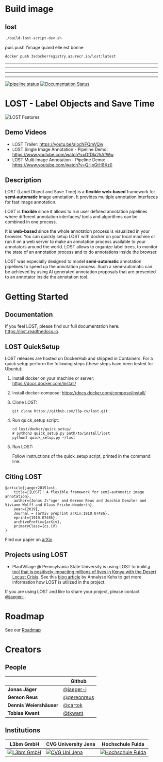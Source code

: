 # Build image

## lost

```bash
./build-lost-script-dev.sh
```

puis push l'image quand elle est bonne 

```bash
docker push 3sdockerregistry.azurecr.io/lost:latest
```



---
---
---
---

[![pipeline status](https://gitlab.com/l3p-cv/lost/badges/master/pipeline.svg)](https://gitlab.com/l3p-cv/lost/pipelines)
[![Documentation Status](https://readthedocs.org/projects/lost/badge/?version=latest)](https://lost.readthedocs.io/en/latest/?badge=latest)
# LOST - Label Objects and Save Time
![LOST Features](docs/sphinx/source/images/LOSTFeaturesIn40seconds.gif)
## Demo Videos
* LOST Trailer: https://youtu.be/alocNFQmVQw
* LOST Single Image Annotation - Pipeline Demo: https://www.youtube.com/watch?v=DfDla2hAfWw
* LOST Multi Image Annotation - Pipeline Demo: https://www.youtube.com/watch?v=Q-IpGtH6Xz0

## Description
LOST (Label Object and Save Time) is a **flexible** **web-based** framework
for **semi-automatic** image annotation.
It provides multiple annotation interfaces for fast image annotation.

LOST is **flexible** since it allows to run user defined annotation
pipelines where different
annotation interfaces/ tools and algorithms can be combined in one process.

It is **web-based** since the whole annotation process is visualized in
your browser.
You can quickly setup LOST with docker on your local machine or run it
on a web server to make an annotation process available to your
annotators around the world.
LOST allows to organize label trees, to monitor the state of an
annotation process and to do annotations inside the browser.

LOST was especially designed to model **semi-automatic** annotation
pipelines to speed up the annotation process.
Such a semi-automatic can be achieved by using AI generated annotation
proposals that are presented to an annotator inside the annotation tool.

# Getting Started

## Documentation
If you feel LOST, 
please find our full documentation here: https://lost.readthedocs.io.

## LOST QuickSetup
LOST releases are hosted on DockerHub and shipped in Containers.
For a quick setup perform the following steps (these steps have been 
tested for Ubuntu):

1. Install docker on your machine or server:
    https://docs.docker.com/install/
2. Install docker-compose:
    https://docs.docker.com/compose/install/
3. Clone LOST:
    ```
    git clone https://github.com/l3p-cv/lost.git
    ```
4. Run quick_setup script:
    ```
    cd lost/docker/quick_setup/
    # python3 quick_setup.py path/to/install/lost
    python3 quick_setup.py ~/lost
    ```
5. Run LOST:

    Follow instructions of the quick_setup script, 
    printed in the command line.


## Citing LOST
```
@article{jaeger2019lost,
    title={{LOST}: A flexible framework for semi-automatic image annotation},
    author={Jonas J\"ager and Gereon Reus and Joachim Denzler and Viviane Wolff and Klaus Fricke-Neuderth},
    year={2019},
    Journal = {arXiv preprint arXiv:1910.07486},
    eprint={1910.07486},
    archivePrefix={arXiv},
    primaryClass={cs.CV}
}
```
Find our paper on [arXiv](https://arxiv.org/abs/1910.07486)

## Projects using LOST
* PlantVillage @ Pennsylvania State University is using LOST to build [a tool that is positively impacting millions of lives in Kenya with the Desert Locust Crisis](https://news.psu.edu/story/609265/2020/02/21/research/penn-state-responds-app-aids-un-efforts-control-africas-locust). See this [blog article](https://plantvillage.psu.edu/blogposts/97-getting-lost-can-be-good) by Annalyse Kehs to get more information how LOST is utilized in the project.

If you are using LOST and like to share your project, please contact [@jaeger-j](https://github.com/jaeger-j).

# Roadmap
See our [Roadmap](ROADMAP.md)

# Creators
## People
|   | Github | 
|---|--------|
|**Jonas Jäger**| [@jaeger-j](https://github.com/jaeger-j) | 
|**Gereon Reus**| [@gereonreus](https://github.com/gereonreus) | 
|**Dennis Weiershäuser** | [@cartok](https://github.com/cartok) | 
|**Tobias Kwant** | [@tkwant](https://github.com/tkwant) | 


## Institutions
| L3bm GmbH | CVG University Jena | Hochschule Fulda |
|--|--|--|
|[![L3bm GmbH](docs/L_L3BM_RGB_kl.png)](https://l3bm.com/) | [![CVG Uni Jena](docs/cvgjena.png)](https://www.inf-cv.uni-jena.de/) | [![Hochschule Fulda](docs/hsfd.png)](https://www.hs-fulda.de/elektrotechnik-und-informationstechnik/)

